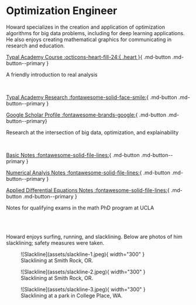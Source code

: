 # Optimization Engineer

Howard specializes in the creation and application of optimization algorithms for big data problems, including for deep learning applications. He also enjoys creating mathematical graphics for communicating in research and education.

[Typal Academy Course :octicons-heart-fill-24:{ .heart }](https://typal.academy){ .md-button .md-button--primary }

A friendly introduction to real analysis

<br>

[Typal Academy Research :fontawesome-solid-face-smile:](https://research.typal.llc){ .md-button .md-button--primary }

[Google Scholar Profile :fontawesome-brands-google:](https://scholar.google.com/citations?user=blvaFx4AAAAJ){ .md-button .md-button--primary}

Research at the intersection of big data, optimization, and explainability

<br>

[Basic Notes :fontawesome-solid-file-lines:](assets/basic-notes.pdf){ .md-button .md-button--primary }

[Numerical Analyis Notes :fontawesome-solid-file-lines:](assets/num-anal-notes.pdf){ .md-button .md-button--primary }

[Applied Differential Equations Notes :fontawesome-solid-file-lines:](assets/ade-notes.pdf){ .md-button .md-button--primary } 

Notes for qualifying exams in the math PhD program at UCLA

<br>

<script type="text/javascript" src="https://form.jotform.com/jsform/202374975441156"></script>

<br>

Howard enjoys surfing, running, and slacklining. Below are photos of him slacklining; safety measures were taken.

<figure markdown>
  ![Slackline](assets/slackline-1.jpeg){ width="300" }
  <figcaption>Slacklining at Smith Rock, OR.</figcaption>
</figure>

<figure markdown>
  ![Slackline](assets/slackline-2.jpeg){ width="300" }
  <figcaption>Slacklining at Smith Rock, OR.</figcaption>
</figure>

<figure markdown>
  ![Slackline](assets/slackline-3.jpeg){ width="300" }
  <figcaption>Slacklining at a park in College Place, WA.</figcaption>
</figure>
